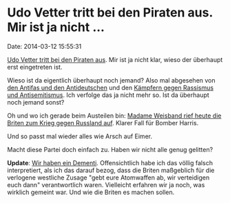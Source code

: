 Udo Vetter tritt bei den Piraten aus. Mir ist ja nicht \...
===========================================================

Date: 2014-03-12 15:55:31

[Udo Vetter tritt bei den Piraten aus](http://www.taz.de/!134620/). Mir
ist ja nicht klar, wieso der überhaupt erst eingetreten ist.

Wieso ist da eigentlich überhaupt noch jemand? Also mal abgesehen von
[den Antifas und den Antideutschen](http://www.taz.de/!133774/) und den
[Kämpfern gegen Rassismus und
Antisemitismus](https://twitter.com/martindelius/status/443504055802134528).
Ich verfolge das ja nicht mehr so. Ist da überhaupt noch jemand sonst?

Oh und wo ich gerade beim Austeilen bin: [Madame Weisband rief heute die
Briten zum Krieg gegen Russland
auf](https://twitter.com/Afelia/status/443410711625363456). Klarer Fall
für Bomber Harris.

Und so passt mal wieder alles wie Arsch auf Eimer.

Macht diese Partei doch einfach zu. Haben wir nicht alle genug gelitten?

**Update**: [Wir haben ein
Dementi](https://twitter.com/Afelia/status/443519693698383872).
Offensichtlich habe ich das völlig falsch interpretiert, als ich das
darauf bezog, dass die Briten maßgeblich für die verlogene westliche
Zusage \"gebt eure Atomwaffen ab, wir verteidigen euch dann\"
verantwortlich waren. Vielleicht erfahren wir ja noch, was wirklich
gemeint war. Und wie die Briten es machen sollen.
